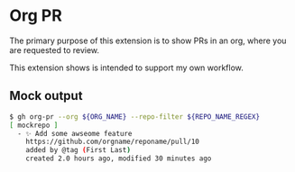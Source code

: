 # Org PR 

The primary purpose of this extension is to show PRs in an org, where you are requested to review.

This extension shows is intended to support my own workflow.


## Mock output

```bash
$ gh org-pr --org ${ORG_NAME} --repo-filter ${REPO_NAME_REGEX} 
[ mockrepo ]
  - ✨ Add some awseome feature
    https://github.com/orgname/reponame/pull/10
    added by @tag (First Last)
    created 2.0 hours ago, modified 30 minutes ago
```